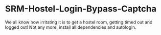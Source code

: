 # SRM-Hostel-Login-Bypass-Captcha
We all know how irritating it is to get a hostel room, getting timed out and logged out! 
Not any more, install all dependencies and autologin.

